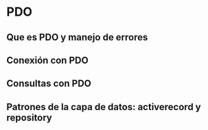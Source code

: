 # PDO
## Que es PDO y manejo de errores
## Conexión con PDO
## Consultas con PDO
## Patrones de la capa de datos: activerecord y repository

